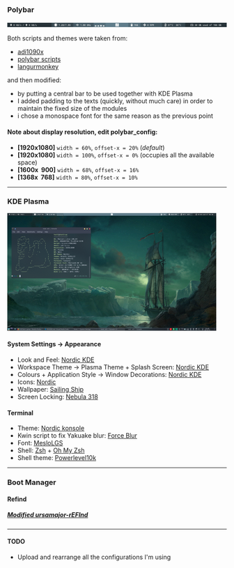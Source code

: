 ### Polybar

![Polybar Preview](Polybar/Polybar_preview.png?raw=true "Polybar Preview")

Both scripts and themes were taken from:

* [adi1090x](https://github.com/adi1090x/polybar-themes)
* [polybar scripts](https://github.com/polybar/polybar-scripts)
* [langurmonkey](https://gitlab.com/langurmonkey/dotfiles/blob/master/polybar/scripts/memory.sh)

and then modified:

* by putting a central bar to be used together with KDE Plasma
* I added padding to the texts (quickly, without much care) in order to maintain the fixed size of the modules
* i chose a monospace font for the same reason as the previous point

#### **Note** about display resolution, edit polybar_config:
* **[1920x1080]** `width = 60%`, `offset-x = 20%` (*default*)
* **[1920x1080]** `width = 100%`, `offset-x = 0%` (occupies all the available space)
* **[1600x&nbsp;&nbsp;900]** `width = 68%`, `offset-x = 16%`
* **[1368x&nbsp;&nbsp;768]** `width = 80%`, `offset-x = 10%`
---

### KDE Plasma

[![Desktop](Images/desktop_480x270.png)](https://raw.githubusercontent.com/hungerys/Dotfiles/master/Images/desktop_1920x1080.png)

#### System Settings -> Appearance

* Look and Feel: [Nordic KDE](https://store.kde.org/p/1327093)
* Workspace Theme -> Plasma Theme + Splash Screen: [Nordic KDE](https://store.kde.org/p/1327093)
* Colours + Application Style -> Window Decorations: [Nordic KDE](https://store.kde.org/p/1327093)
* Icons: [Nordic](https://www.gnome-look.org/dl?file_id=1567965545&file_type=application/x-xz&file_name=Nordic-Folders.tar.xz&file_size=24000&project_id=1267246)
* Wallpaper: [Sailing Ship](https://wallhaven.cc/w/45ope1)
* Screen Locking: [Nebula 318](https://store.kde.org/p/1307936)

#### Terminal

* Theme: [Nordic konsole](https://store.kde.org/p/1329371)
* Kwin script to fix Yakuake blur: [Force Blur](https://store.kde.org/p/1294604)
* Font: [MesloLGS](https://github.com/romkatv/powerlevel10k#recommended-meslo-nerd-font-patched-for-powerlevel10k)
* Shell: [Zsh](http://zsh.sourceforge.net/) + [Oh My Zsh](https://github.com/robbyrussell/oh-my-zsh)
* Shell theme: [Powerlevel10k](https://github.com/romkatv/powerlevel10k)
---

### Boot Manager
#### Refind

##### [Modified ursamajor-rEFInd](https://github.com/hungerys/Dotfiles/tree/master/Refind)

---
#### TODO
* Upload and rearrange all the configurations I'm using


